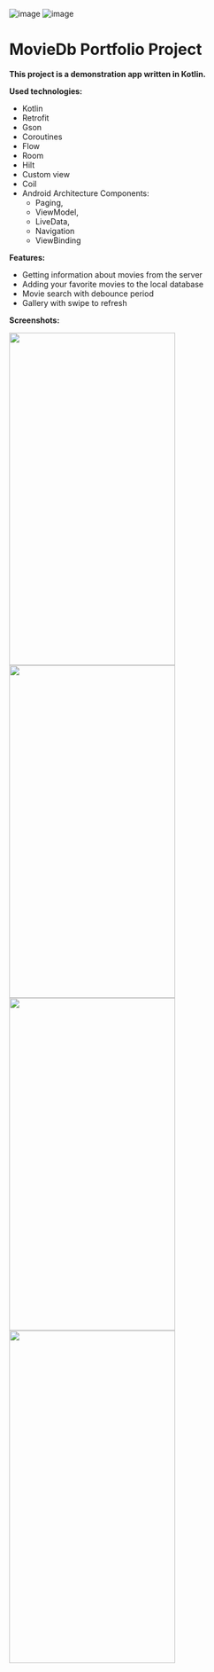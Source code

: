 ![image](https://img.shields.io/badge/platform-android-green.svg) ![image](https://img.shields.io/badge/language-kotlin-blue.svg)

# MovieDb Portfolio Project

**This project is a demonstration app written in Kotlin.**

**Used technologies:**
- Kotlin
- Retrofit
- Gson
- Coroutines
- Flow
- Room
- Hilt
- Custom view
- Coil
- Android Architecture Components: 
     - Paging,
     - ViewModel, 
     - LiveData, 
     - Navigation
     - ViewBinding

**Features:**
- Getting information about movies from the server
- Adding your favorite movies to the local database
- Movie search with debounce period
- Gallery with swipe to refresh

**Screenshots:**

<img src="https://github.com/MaksimKalitsev/MovieDbPortfolioProject/blob/devMovieDB/Screenshots/Splash_screen.jpg" width="300" height="600">
<img src="https://github.com/MaksimKalitsev/MovieDbPortfolioProject/blob/devMovieDB/Screenshots/Main_fragment.jpg" width="300" height="600">
<img src="https://github.com/MaksimKalitsev/MovieDbPortfolioProject/blob/devMovieDB/Screenshots/Details_fragment.jpg" width="300" height="600">
<img src="https://github.com/MaksimKalitsev/MovieDbPortfolioProject/blob/devMovieDB/Screenshots/Database_screen.jpg" width="300" height="600">
